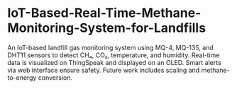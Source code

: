 # IoT-Based-Real-Time-Methane-Monitoring-System-for-Landfills
An IoT-based landfill gas monitoring system using MQ-4, MQ-135, and DHT11 sensors to detect CH₄, CO₂, temperature, and humidity. Real-time data is visualized on ThingSpeak and displayed on an OLED. Smart alerts via web interface ensure safety. Future work includes scaling and methane-to-energy conversion.
